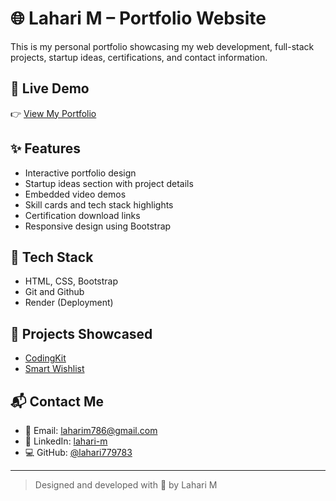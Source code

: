 # 🌐 Lahari M – Portfolio Website

This is my personal portfolio showcasing my web development, full-stack projects, startup ideas, certifications, and contact information.

## 🚀 Live Demo

👉 [View My Portfolio](https://lahari-portfolio.onrender.com)

## ✨ Features

- Interactive portfolio design
- Startup ideas section with project details
- Embedded video demos
- Skill cards and tech stack highlights
- Certification download links
- Responsive design using Bootstrap

## 📂 Tech Stack

- HTML, CSS, Bootstrap
- Git and Github
- Render (Deployment)

## 📁 Projects Showcased

- [CodingKit](https://github.com/lahari779783/codingkit)
- [Smart Wishlist](https://github.com/lahari779783/smart-wishlist)

## 📬 Contact Me

- 📧 Email: laharim786@gmail.com
- 🔗 LinkedIn: [lahari-m](https://www.linkedin.com/in/lahari-m-330567317)
- 💻 GitHub: [@lahari779783](https://github.com/lahari779783)

---

> Designed and developed with 💖 by Lahari M
